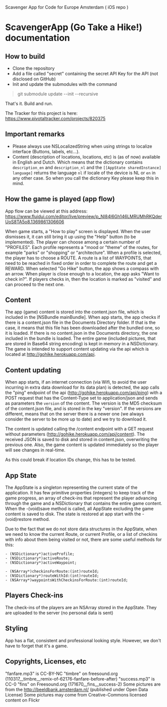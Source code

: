 Scavenger App for Code for Europe Amsterdam ( iOS repo )


ScavengerApp (Go Take a Hike!) documentation
============================================


How to build
-------------
* Clone the repository
* Add a file called "secret" containing the secret API Key for the API (not disclosed on GitHub)
* Init and update the submodules with the command 
> git submodule update --init --recursive

That's it. Build and run.

The Tracker for this project is here: https://www.pivotaltracker.com/projects/820375


Important remarks
---------
* Please always use NSLocalizedString when using strings to localize interface (Buttons, labels, etc...).
* Content (description of locations, locations, etc) is (as of now) available in English and Dutch. Which means that the dictionary contains `description_en` and `description_nl` and the `[[AppState sharedInstance] language]` returns the language `nl` if locale of the device is NL or `en` in any other case. So when you call the dictionary Key please keep this in mind.


How the game is played (app flow)
-------
App flow can be viewed at this address: https://www.fluidui.com/editor/live/preview/p_Nl84l6Gh146LMRUMhRKQderUoS8TA5o8.1369861306606

When game starts, a "How to play" screen is displayed. When the user dismisses it, it can still bring it up using the "Help" button (to be implemented). 
The player can choose among a certain number of "PROFILES". Each profile represents a "mood or "theme" of the routes, for example "parks" or "shopping" or "architecture".
When a profile is selected, the player has to choose a ROUTE. A route is a list of WAYPOINTS, that need to be reached in fixed order in order to complete the route and get a REWARD. 
When selected "Go Hike" button, the app shows a compass with an arrow. When player is  close enough to a location, the app asks "Want to check in?". If players checks in, then the location is marked as "visited" and can proceed to the next one.



Content
-------
The app (game) content is stored into the content.json file, which is included in the [NSBundle mainBundle].
When app starts, the app checks if there is a content.json file in the Documents Directory folder. If that is the case, it means that this file has been downloaded after the bundled one, so it is loaded. 
If there is no content.json in the Documents directory, the one included in the bundle is loaded. 
The entire game (included pictures, that are stored in Base64 string encoding) is kept in memory in a NSDictionary.
The game is intended to support content updating via the api which is located at http://gohike.herokuapp.com/api.


Content updating
-------
When app starts, if an internet connection (via Wifi, to avoid the user incurring in extra data download for its data plan) is detected, the app calls the "ping" endpoint of the api (http://gohike.herokuapp.com/api/ping) with a POST request that has the Content-Type set to application/json and sends as parameters the `version` of the content. 
The version is the MD5 checksum of the content.json file, and is stored in the key "version". 
If the versions are different, means that on the server there is a newer one (we always consider the server to be more up to date) and we try to download it.

The content is updated calling the /content endpoint with a GET request without parameters (http://gohike.herokuapp.com/api/content).
The received JSON is saved to disk and stored in content.json, overwriting the previous one. Also, the game content is updated immediately so the player will see changes in real-time. 

As this could break if location IDs change, this has to be tested. 



App State
-------
The AppState is a singleton representing the current state of the application. 
It has few primitive properties (integers) to keep track of the game progress, an array of check-ins that represent the player advancing through the game and a NSDictionary that contains the entire game content.
When the -(void)save method is called, all AppState excluding the game content is saved to disk.
The state is restored at app start with the -(void)restore method.

Due to the fact that we do not store data structures in the AppState, when we need to know the current Route, or current Profile, or a list of checkins with info about them being visited or not,  there are some useful methods for this:

    - (NSDictionary*)activeProfile;
    - (NSDictionary*)activeRoute;
    - (NSDictionary*)activeWaypoint;
    
    - (NSArray*)checkinsForRoute:(int)routeId;
    - (NSDictionary*)routeWithId:(int)routeId;
    - (NSArray*)waypointsWithCheckinsForRoute:(int)routeId;



Players Check-ins
-------
The check-ins of the players are an NSArray stored in the AppState. They are uploaded to the server (no personal data is sent) 


Styling
-------
App has a flat, consistent and professional looking style. However, we don't have to forget that it's a game. 


Copyrights, Licenses, etc
------
"fanfare.mp3" is CC-BY-NC "timbre" on freesound.org (110317__timbre__remix-of-62176-fanfare-before-after)
"success.mp3" is CC-0 "fins" on Freesound.org  (171670__fins__success-2)
Some pictures are from the http://beeldbank.amsterdam.nl/ (published under Open Data License)
Some pictures may come from Creative-Commons licensed content on Flickr


